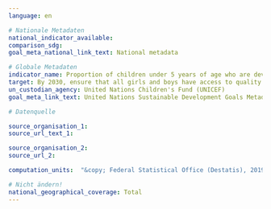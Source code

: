 ```yaml
---
language: en

# Nationale Metadaten
national_indicator_available:
comparison_sdg:
goal_meta_national_link_text: National metadata

# Globale Metadaten
indicator_name: Proportion of children under 5 years of age who are developmentally on track in health, learning and psychosocial well-being, by sex
target: By 2030, ensure that all girls and boys have access to quality early childhood development, care and pre-primary education so that they are ready for primary education
un_custodian_agency: United Nations Children's Fund (UNICEF)
goal_meta_link_text: United Nations Sustainable Development Goals Metadata

# Datenquelle

source_organisation_1:
source_url_text_1:

source_organisation_2:
source_url_2:

computation_units:  "&copy; Federal Statistical Office (Destatis), 2019"

# Nicht ändern!
national_geographical_coverage: Total
---
```

